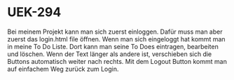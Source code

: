 # UEK-294

Bei meinem Projekt kann man sich zuerst einloggen. Dafür muss man aber zuerst das login.html file öffnen. Wenn man sich eingeloggt hat kommt man in meine To Do Liste. Dort kann man seine To Does eintragen, bearbeiten und löschen. Wenn der Text länger als andere ist, verschieben sich die Buttons automatisch weiter nach rechts. Mit dem Logout Button kommt man auf einfachem Weg zurück zum Login.  
